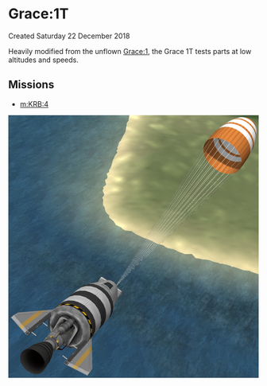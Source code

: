 # Grace:1T
Created Saturday 22 December 2018

Heavily modified from the unflown [Grace:1](./1.markdown), the Grace 1T tests parts at low altitudes and speeds.

Missions
--------

* [m:KRB:4](../../m/KRB/4.markdown)


![](./1T/Grace-1T.jpg)

